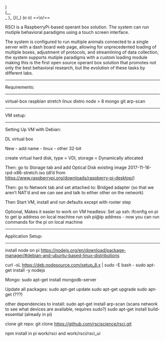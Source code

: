 
   )    
  (__   
  _  )_ 
 (_)_(_)
  (o o) 
==\\o/==

RSCI is a RaspberryPi-based operant box solution. The system can run mutiple behavioral paradigms using a touch screen interface. 

The system is configured to run multiple animals connected to a single server with a dash board web page, allowing for unprecedented loading of multiple boxes, adjustment of protocols, and streamlining of data collection, the system supports mutiple paradigms with a custom loading module making this is the first open source operant box solution that promotes not only the best behavioral research, but the evolution of these tasks by different labs. 



______________________________
Requirements:
______________________________

virtual-box
raspbian stretch linux distro
node >  8
mongo
git
arp-scan


______________________________
VM setup:
______________________________

Setting Up VM with Debian:

DL virtual box

New	- add name - linux - other 32-bit

create virtual hard disk, type = VDI, storage = Dynamically allocated

Then: go to Storage tab and add Optical Disk existing image 2017-11-16-rpd-x86-stretch.iso
    (dl’d from https://www.raspberrypi.org/downloads/raspberry-pi-desktop/)

Then: go to Network tab and set attached to: Bridged adapter 
    (so that we aren’t NAT’d and we can see and talk to either other on the network)

Then Start VM, install and run defaults except with rooter step

Optional, Makes it easier to work on VM headless:
Set up ssh: ifconfig on pi to get ip address
on local machine run ssh pi@ip address - now you can run commands for the pi on local machine

______________________________
Application Setup:
______________________________

install node on pi
https://nodejs.org/en/download/package-manager/#debian-and-ubuntu-based-linux-distributions

curl -sL https://deb.nodesource.com/setup_8.x | sudo -E bash -
sudo apt-get install -y nodejs

Mongo:
sudo apt-get install mongodb-server

Update all packages:
sudo apt-get update
sudo apt-get upgrade
sudo apt-get  (???)

other dependencies to install:
sudo apt-get install arp-scan (scans network to see what devices are available, requires sudo?)
sudo apt-get install build-essential (already in pi)

clone git repo:
git clone https://github.com/rsciscience/rsci.git 

npm install in pi work/rsci and work/rsci/rsci_ui
